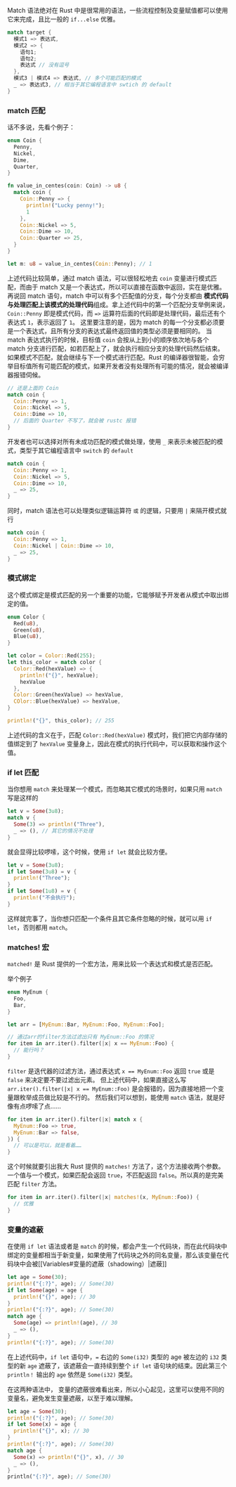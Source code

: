 Match 语法绝对在 Rust 中是很常用的语法，一些流程控制及变量赋值都可以使用它来完成，且比一般的 `if...else` 优雅。

```Rust
match target {
  模式1 => 表达式,
  模式2 => {
    语句1;
    语句2;
    表达式 // 没有逗号
  },
  模式3 | 模式4 => 表达式, // 多个可能匹配的模式
  _ => 表达式3, // 相当于其它编程语言中 swtich 的 default
}
```

### match 匹配

话不多说，先看个例子：

```Rust
enum Coin {
  Penny,
  Nickel,
  Dime,
  Quarter,
}

fn value_in_centes(coin: Coin) -> u8 {
  match coin {
    Coin::Penny => {
      println!("Lucky penny!");
      1
    },
    Coin::Nickel => 5,
    Coin::Dime => 10,
    Coin::Quarter => 25,
  }
}

let m: u8 = value_in_centes(Coin::Penny); // 1
```

上述代码比较简单，通过 match 语法，可以很轻松地去 `coin` 变量进行模式匹配，而由于 match 又是一个表达式，所以可以直接在函数中返回，实在是优雅。再说回 match 语句，match 中可以有多个匹配值的分支，每个分支都由 **模式代码与处理匹配上该模式的处理代码**组成。拿上述代码中的第一个匹配分支举例来说，`Coin::Penny` 即是模式代码，而 `=>` 运算符后面的代码即是处理代码，最后还有个表达式 `1`，表示返回了 `1`。
这里要注意的是，因为 match 的每一个分支都必须要是一个表达式，且所有分支的表达式最终返回值的类型必须是要相同的。
当 match 表达式执行的时候，目标值 `coin` 会按从上到小的顺序依次地与各个 match 分支进行匹配，如若匹配上了，就会执行相应分支的处理代码然后结束。如果模式不匹配，就会继续与下一个模式进行匹配。Rust 的编译器很智能，会穷举目标值所有可能匹配的模式，如果开发者没有处理所有可能的情况，就会被编译器报错伺候。

```Rust
// 还是上面的 Coin
match coin {
  Coin::Penny => 1,
  Coin::Nickel => 5,
  Coin::Dime => 10,
  // 后面的 Quarter 不写了，就会被 rustc 报错
}
```

开发者也可以选择对所有未成功匹配的模式做处理，使用 `_` 来表示未被匹配的模式，类型于其它编程语言中 `switch` 的 `default`

```Rust
match coin {
  Coin::Penny => 1,
  Coin::Nickel => 5,
  Coin::Dime => 10,
  _ => 25,
}
```

同时，match 语法也可以处理类似逻辑运算符 `或` 的逻辑，只要用 `|` 来隔开模式就行

```Rust
match coin {
  Coin::Penny => 1,
  Coin::Nickel | Coin::Dime => 10,
  _ => 25,
}
```

### 模式绑定

这个模式绑定是模式匹配的另一个重要的功能，它能够赋予开发者从模式中取出绑定的值。

```Rust
enum Color {
  Red(u8),
  Green(u8),
  Blue(u8),
}

let color = Color::Red(255);
let this_color = match color {
  Color::Red(hexValue) => {
    println!("{}", hexValue);
    hexValue
  },
  Color::Green(hexValue) => hexValue,
  COlor::Blue(hexValue) => hexValue,
}

println!("{}", this_color); // 255
```

上述代码的含义在于，匹配 `Color::Red(hexValue)` 模式时，我们把它内部存储的值绑定到了 `hexValue` 变量身上，因此在模式的执行代码中，可以获取和操作这个值。

### if let 匹配

当你想用 `match` 来处理某一个模式，而忽略其它模式的场景时，如果只用 `match` 写是这样的

```Rust
let v = Some(3u8);
match v {
  Some(3) => println!("Three"),
  _ => (), // 其它的情况不处理
}
```

就会显得比较啰嗦，这个时候，使用 `if let` 就会比较方便。

```Rust
let v = Some(3u8);
if let Some(3u8) = v {
  println!("Three");
}
if let Some(1u8) = v {
  println!("不会执行");
}
```

这样就完事了，当你想只匹配一个条件且其它条件忽略的时候，就可以用 `if let`，否则都用 `match`。

### matches! 宏

`matched!` 是 Rust 提供的一个宏方法，用来比较一个表达式和模式是否匹配。

举个例子

```Rust
enum MyEnum {
  Foo,
  Bar,
}

let arr = [MyEnum::Bar, MyEnum::Foo, MyEnum::Foo];

// 通过arr的filter方法过滤出只有 MyEnum::Foo 的情况
for item in arr.iter().filter(|x| x == MyEnum::Foo) {
  // 能行吗？
}
```

`filter` 是迭代器的过滤方法，通过表达式 `x == MyEnum::Foo` 返回 `true` 或是 `false` 来决定要不要过滤出元素。
但上述代码中，如果直接这么写 `arr.iter().filter(|x| x == MyEnum::Foo)` 是会报错的，因为直接地把一个变量跟枚举成员做比较是不行的。
然后我们可以想到，能使用 `match` 语法，就是好像有点啰嗦了点……

```Rust
for item in arr.iter().filter(|x| match x {
  MyEnum::Foo => true,
  MyEnum::Bar => false,
}) {
  // 可以是可以，就是看着……
}
```

这个时候就要引出我大 Rust 提供的 `matches!` 方法了，这个方法接收两个参数。一个值与一个模式，如果匹配会返回 `true`，不匹配返回 `false`。所以真的是完美匹配 `filter` 方法。

```Rust
for item in arr.iter().filter(|x| matches!(x, MyEnum::Foo)) {
  // 优雅
}
```

### 变量的遮蔽

在使用 `if let` 语法或者是 `match` 的时候，都会产生一个代码块，而在此代码块中绑定的变量都相当于新变量，如果使用了代码块之外的同名变量，那么该变量在代码块中会被[[Variables#变量的遮蔽（shadowing）|遮蔽]]

```Rust
let age = Some(30);
println!("{:?}", age); // Some(30)
if let Some(age) = age {
  println!("{}", age); // 30
}
println!("{:?}", age); // Some(30)
match age {
  Some(age) => println!(age), // 30
  _ => (),
}
println!("{:?}", age); // Some(30)
```

在上述代码中，`if let` 语句中，`=` 右边的 `Some(i32)` 类型的 age 被左边的 `i32` 类型的新 `age` 遮蔽了，该遮蔽会一直持续到整个 `if let` 语句块的结束。因此第三个 `println！` 输出的 `age` 依然是 `Some(i32)` 类型。

在这两种语法中， 变量的遮蔽很难看出来，所以小心起见，这里可以使用不同的变量名，避免发生变量遮蔽，以至于难以理解。

```Rust
let age = Some(30);
println!("{:?}", age); // Some(30)
if let Some(x) = age {
  println!("{}", x); // 30
}
println!("{:?}", age); // Some(30)
match age {
  Some(x) => println!("{}", x), // 30
  _ => (),
}
println("{:?}", age); // Some(30)
```
